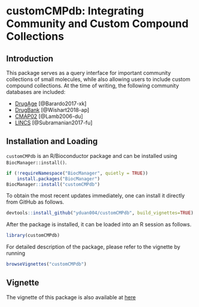 # customCMPdb: Integrating Community and Custom Compound Collections

## Introduction
This package serves as a query interface for important community collections of
small molecules, while also allowing users to include custom compound
collections. At the time of writing, the following community databases are included: 

+ [DrugAge](https://genomics.senescence.info/drugs/) [@Barardo2017-xk]
+ [DrugBank](https://www.drugbank.ca/) [@Wishart2018-ap]
+ [CMAP02](https://portals.broadinstitute.org/cmap/) [@Lamb2006-du]
+ [LINCS](https://www.ncbi.nlm.nih.gov/geo/query/acc.cgi?acc=GSE92742) [@Subramanian2017-fu]


## Installation and Loading
`customCMPdb` is an R/Bioconductor package and can be installed using 
`BiocManager::install()`.
```r
if (!requireNamespace("BiocManager", quietly = TRUE))
    install.packages("BiocManager")
BiocManager::install("customCMPdb")
```

To obtain the most recent updates immediately, one can install it directly from 
GitHub as follows.
```r
devtools::install_github("yduan004/customCMPdb", build_vignettes=TRUE)
```

After the package is installed, it can be loaded into an R session as follows.
```r
library(customCMPdb)
```
For detailed description of the package, please refer to the vignette by running
```r
browseVignettes("customCMPdb")
```

## Vignette
The vignette of this package is also available at [here](https://www.bioconductor.org/packages/release/bioc/vignettes/customCMPdb/inst/doc/customCMPdb.html)

